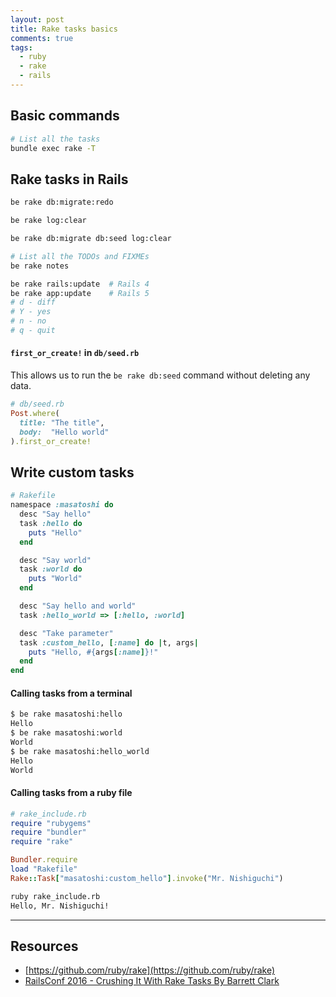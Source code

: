 ```yaml
---
layout: post
title: Rake tasks basics
comments: true
tags:
  - ruby
  - rake
  - rails
---
```


## Basic commands

```bash
# List all the tasks
bundle exec rake -T
```

## Rake tasks in Rails

```bash
be rake db:migrate:redo
```

```bash
be rake log:clear
```

```bash
be rake db:migrate db:seed log:clear
```

```bash
# List all the TODOs and FIXMEs
be rake notes
```

```bash
be rake rails:update  # Rails 4
be rake app:update    # Rails 5
# d - diff
# Y - yes
# n - no
# q - quit
```

#### `first_or_create!` in `db/seed.rb`

This allows us to run the `be rake db:seed` command without deleting any data.

```rb
# db/seed.rb
Post.where(
  title: "The title",
  body:  "Hello world"
).first_or_create!
```

## Write custom tasks

```rb
# Rakefile
namespace :masatoshi do
  desc "Say hello"
  task :hello do
    puts "Hello"
  end

  desc "Say world"
  task :world do
    puts "World"
  end

  desc "Say hello and world"
  task :hello_world => [:hello, :world]

  desc "Take parameter"
  task :custom_hello, [:name] do |t, args|
    puts "Hello, #{args[:name]}!"
  end
end
```

#### Calling tasks from a terminal

```bash
$ be rake masatoshi:hello
Hello
$ be rake masatoshi:world
World
$ be rake masatoshi:hello_world
Hello
World
```

#### Calling tasks from a ruby file

```rb
# rake_include.rb
require "rubygems"
require "bundler"
require "rake"

Bundler.require
load "Rakefile"
Rake::Task["masatoshi:custom_hello"].invoke("Mr. Nishiguchi")
```

```bash
ruby rake_include.rb
Hello, Mr. Nishiguchi!
```

---

## Resources

- [https://github.com/ruby/rake](https://github.com/ruby/rake)
- [RailsConf 2016 - Crushing It With Rake Tasks By Barrett Clark](https://youtu.be/8HRJQUr2Y3Q)
